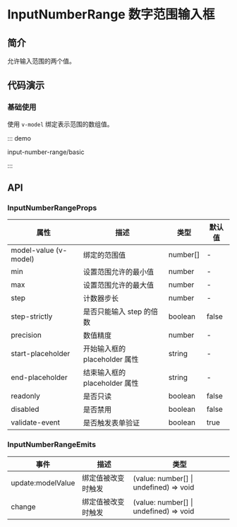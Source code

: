 # InputNumberRange 数字范围输入框

## 简介

允许输入范围的两个值。

## 代码演示

### 基础使用

使用 `v-model` 绑定表示范围的数组值。

::: demo

input-number-range/basic

:::

## API

### InputNumberRangeProps

| 属性                  | 描述                          | 类型     | 默认值 |
| --------------------- | ----------------------------- | -------- | ------ |
| model-value (v-model) | 绑定的范围值                  | number[] | -      |
| min                   | 设置范围允许的最小值          | number   | -      |
| max                   | 设置范围允许的最大值          | number   | -      |
| step                  | 计数器步长                    | number   | -      |
| step-strictly         | 是否只能输入 step 的倍数      | boolean  | false  |
| precision             | 数值精度                      | number   | -      |
| start-placeholder     | 开始输入框的 placeholder 属性 | string   | -      |
| end-placeholder       | 结束输入框的 placeholder 属性 | string   | -      |
| readonly              | 是否只读                      | boolean  | false  |
| disabled              | 是否禁用                      | boolean  | false  |
| validate-event        | 是否触发表单验证              | boolean  | true   |

### InputNumberRangeEmits

| 事件              | 描述               | 类型                                   |
| ----------------- | ------------------ | -------------------------------------- |
| update:modelValue | 绑定值被改变时触发 | (value: number[] \| undefined) => void |
| change            | 绑定值被改变时触发 | (value: number[] \| undefined) => void |
